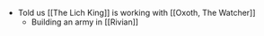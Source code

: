 * Told us [[The Lich King]] is working with [[Oxoth, The Watcher]]
  * Building an army in [[Rivian]]